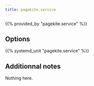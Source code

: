 ```yaml
---
title: pagekite.service
---
```


{{% provided_by "pagekite.service" %}}

## Options

{{% systemd_unit "pagekite.service" %}}

## Additionnal notes

Nothing here.